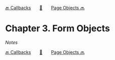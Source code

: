 [🔙 Callbacks][previous-chapter]&nbsp;&nbsp;&nbsp;&nbsp;&nbsp;&nbsp;&nbsp;[🏡][readme]&nbsp;&nbsp;&nbsp;&nbsp;&nbsp;&nbsp;&nbsp;[Page Objects 🔜][upcoming-chapter]

# Chapter 3. Form Objects

_Notes_

[🔙 Callbacks][previous-chapter]&nbsp;&nbsp;&nbsp;&nbsp;&nbsp;&nbsp;&nbsp;[🏡][readme]&nbsp;&nbsp;&nbsp;&nbsp;&nbsp;&nbsp;&nbsp;[Page Objects 🔜][upcoming-chapter]

[readme]: README.md
[previous-chapter]: ch02-callbacks.md
[upcoming-chapter]: ch04-page-objects.md

